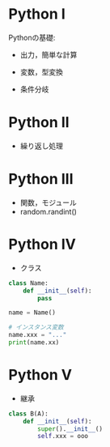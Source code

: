 # Python I

Pythonの基礎:

- 出力，簡単な計算

- 変数，型変換

- 条件分岐

# Python II

- 繰り返し処理

# Python III

- 関数，モジュール
- random.randint()

# Python IV

- クラス

```python
class Name:
    def __init__(self):
        pass

name = Name()

# インスタンス変数
name.xxx = "..."
print(name.xx)
```

# Python V

- 継承

```python
class B(A):
    def __init__(self):
        super().__init__()
        self.xxx = ooo
```